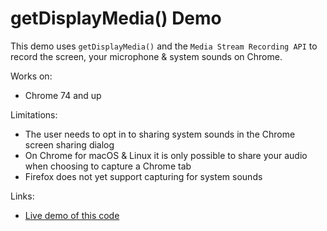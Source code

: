 # getDisplayMedia() Demo

This demo uses `getDisplayMedia()` and the `Media Stream Recording API` to record the screen, your microphone & system sounds on Chrome.

Works on:
* Chrome 74 and up

Limitations:
* The user needs to opt in to sharing system sounds in the Chrome screen sharing dialog
* On Chrome for macOS & Linux it is only possible to share your audio when choosing to capture a Chrome tab
* Firefox does not yet support capturing for system sounds

Links:
* [Live demo of this code](https://addpipe.com/get-display-media-demo/)
